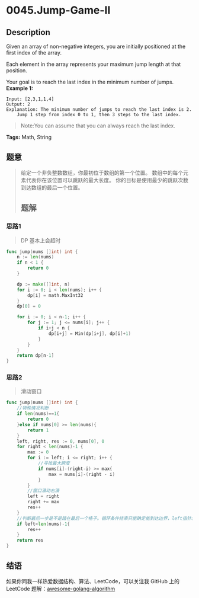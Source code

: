 # 0045.Jump-Game-II

## Description

Given an array of non-negative integers, you are initially positioned at the first index of the array.

Each element in the array represents your maximum jump length at that position.

Your goal is to reach the last index in the minimum number of jumps. **Example 1:**

```text
Input: [2,3,1,1,4]
Output: 2
Explanation: The minimum number of jumps to reach the last index is 2.
    Jump 1 step from index 0 to 1, then 3 steps to the last index.
```

> Note:You can assume that you can always reach the last index.

**Tags:** Math, String

## 题意

> 给定一个非负整数数组，你最初位于数组的第一个位置。 数组中的每个元素代表你在该位置可以跳跃的最大长度。 你的目标是使用最少的跳跃次数到达数组的最后一个位置。
>
> ## 题解

### 思路1

> DP 基本上会超时

```go
func jump(nums []int) int {
    n := len(nums)
    if n < 1 {
        return 0
    }

    dp := make([]int, n)
    for i := 0; i < len(nums); i++ {
        dp[i] = math.MaxInt32
    }
    dp[0] = 0

    for i := 0; i < n-1; i++ {
        for j := 1; j <= nums[i]; j++ {
            if i+j < n {
                dp[i+j] = Min(dp[i+j], dp[i]+1)
            }
        }
    }
    return dp[n-1]
}
```

### 思路2

> 滑动窗口

```go
func jump(nums []int) int {
    //特殊情况判断
    if len(nums)==1{
        return 0
    }else if nums[0] >= len(nums){
        return 1
    }
    left, right, res := 0, nums[0], 0
    for right < len(nums)-1 {
        max := 0
        for i := left; i <= right; i++ {
            //寻找最大跨度
            if nums[i]-(right-i) >= max{
                max = nums[i]-(right - i)
            }
        }
        //窗口滑动右滑
        left = right
        right += max
        res++
    }
    //判断最后一步是不是踏在最后一个格子。循环条件结束只能确定能到达边界，left指针才是每次跳的格子。
    if left<len(nums)-1{
        res++
    }
    return res
}
```

## 结语

如果你同我一样热爱数据结构、算法、LeetCode，可以关注我 GitHub 上的 LeetCode 题解：[awesome-golang-algorithm](https://github.com/Golang-Solutions/awesome-golang-algorithm)

